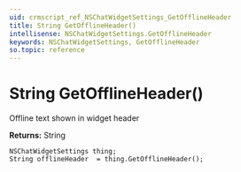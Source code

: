 ```yaml
---
uid: crmscript_ref_NSChatWidgetSettings_GetOfflineHeader
title: String GetOfflineHeader()
intellisense: NSChatWidgetSettings.GetOfflineHeader
keywords: NSChatWidgetSettings, GetOfflineHeader
so.topic: reference
---
```


# String GetOfflineHeader()

Offline text shown in widget header

**Returns:** String

```crmscript
NSChatWidgetSettings thing;
String offlineHeader  = thing.GetOfflineHeader();
```

